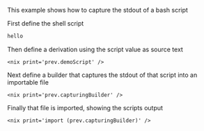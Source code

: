 This example shows how to capture the stdout of a bash script

<arg pkgs='import <nixpkgs> {}' />

First define the shell script

```bash
hello
```

Then define a derivation using the script value as source text

<let demoScript='prev.pkgs.writeShellApplication {
    name="demoScript";
    text=prev.bash;
    runtimeInputs=[prev.pkgs.hello];
    checkPhase="";
}' />

```
<nix print='prev.demoScript' />
```

Next define a builder that captures the stdout of that script into an importable file

<let capturingBuilder='prev.pkgs.runCommand
    "capturingBuilder" {}
    "echo -n \\\" > $out; ${prev.demoScript}/bin/demoScript >> $out; echo -n \\\" >> $out"
' />

```
<nix print='prev.capturingBuilder' />
```

Finally that file is imported, showing the scripts output

```
<nix print='import (prev.capturingBuilder)' />
```
